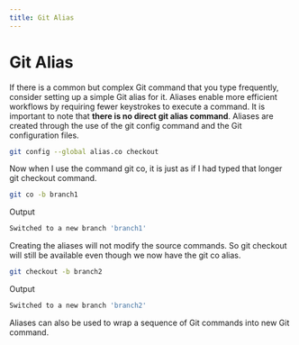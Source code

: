 ```yaml
---
title: Git Alias
---
```



# Git Alias

If there is a common but complex Git command that you type frequently, consider setting up a simple Git alias for it. Aliases enable more efficient workflows by requiring fewer keystrokes to execute a command. It is important to note that **there is no direct git alias command**. Aliases are created through the use of the git config command and the Git configuration files.

```bash
git config --global alias.co checkout
```

Now when I use the command git co, it is just as if I had typed that longer git checkout command.

```bash
git co -b branch1
```

Output

```bash
Switched to a new branch 'branch1'
```

Creating the aliases will not modify the source commands. So git checkout will still be available even though we now have the git co alias.

```bash
git checkout -b branch2
```

Output

```bash
Switched to a new branch 'branch2'
```

Aliases can also be used to wrap a sequence of Git commands into new Git command.
